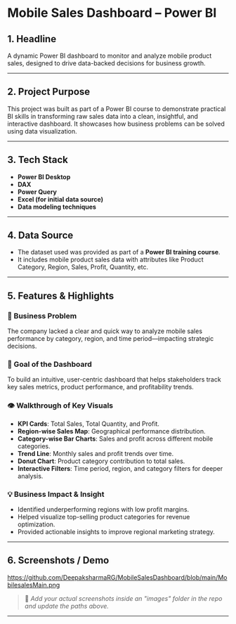 # Mobile Sales Dashboard – Power BI

## 1. Headline
A dynamic Power BI dashboard to monitor and analyze mobile product sales, designed to drive data-backed decisions for business growth.

---

## 2. Project Purpose

This project was built as part of a Power BI course to demonstrate practical BI skills in transforming raw sales data into a clean, insightful, and interactive dashboard. It showcases how business problems can be solved using data visualization.

---

## 3. Tech Stack

- **Power BI Desktop**
- **DAX**
- **Power Query**
- **Excel (for initial data source)**
- **Data modeling techniques**

---

## 4. Data Source

- The dataset used was provided as part of a **Power BI training course**.
- It includes mobile product sales data with attributes like Product Category, Region, Sales, Profit, Quantity, etc.

---

## 5. Features & Highlights

### 🧩 Business Problem
The company lacked a clear and quick way to analyze mobile sales performance by category, region, and time period—impacting strategic decisions.

### 🎯 Goal of the Dashboard
To build an intuitive, user-centric dashboard that helps stakeholders track key sales metrics, product performance, and profitability trends.

### 👁 Walkthrough of Key Visuals
- **KPI Cards**: Total Sales, Total Quantity, and Profit.
- **Region-wise Sales Map**: Geographical performance distribution.
- **Category-wise Bar Charts**: Sales and profit across different mobile categories.
- **Trend Line**: Monthly sales and profit trends over time.
- **Donut Chart**: Product category contribution to total sales.
- **Interactive Filters**: Time period, region, and category filters for deeper analysis.

### 💡 Business Impact & Insight
- Identified underperforming regions with low profit margins.
- Helped visualize top-selling product categories for revenue optimization.
- Provided actionable insights to improve regional marketing strategy.

---

## 6.  Screenshots / Demo

https://github.com/DeepaksharmaRG/MobileSalesDashboard/blob/main/MobilesalesMain.png

> 📌 *Add your actual screenshots inside an "images" folder in the repo and update the paths above.*

---

